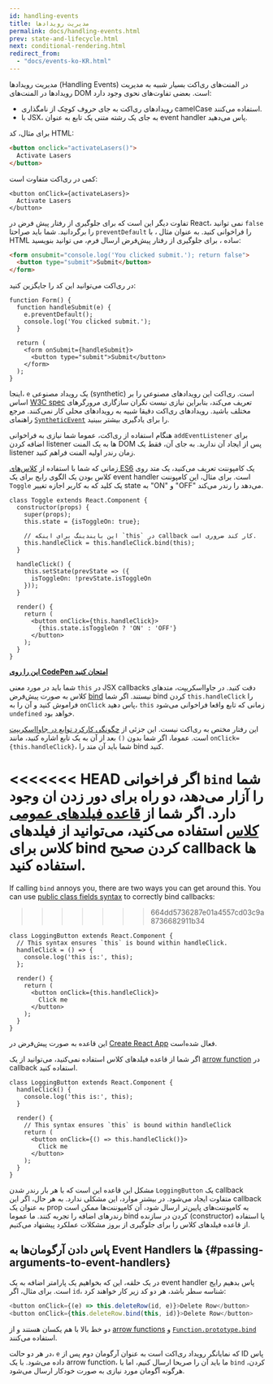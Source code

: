 ```yaml
---
id: handling-events
title: مدیریت رویدادها
permalink: docs/handling-events.html
prev: state-and-lifecycle.html
next: conditional-rendering.html
redirect_from:
  - "docs/events-ko-KR.html"
---
```


مدیریت رویدادها (Handling Events) در المنت‌های ری‌اکت بسیار شبیه به مدیریت رویدادها در المنت‌های DOM است. بعضی تفاوت‌های نحوی وجود دارد:

* رویدادهای ری‌اکت به جای حروف کوچک از نامگذاری camelCase استفاده می‌کنند.
* با JSX، به جای یک رشته متنی یک تابع به عنوان event handler پاس می‌دهید.

برای مثال، کد HTML:

```html
<button onclick="activateLasers()">
  Activate Lasers
</button>
```

کمی در ری‌اکت متفاوت است:

```js{1}
<button onClick={activateLasers}>
  Activate Lasers
</button>
```

تفاوت دیگر این است که برای جلوگیری از رفتار پیش فرض در React، نمی توانید `false` را برگردانید. شما باید صراحتا `preventDefault`  را فراخوانی کنید. به عنوان مثال ، با HTML ساده ، برای جلوگیری از رفتار پیش‌فرض ارسال فرم، می توانید بنویسید:

```html
<form onsubmit="console.log('You clicked submit.'); return false">
  <button type="submit">Submit</button>
</form>
```

در ری‌اکت می‌توانید این کد را جایگزین کنید:

```js{3}
function Form() {
  function handleSubmit(e) {
    e.preventDefault();
    console.log('You clicked submit.');
  }

  return (
    <form onSubmit={handleSubmit}>
      <button type="submit">Submit</button>
    </form>
  );
}
```

اینجا، `e` یک رویداد مصنوعی (synthetic) است. ری‌اکت این رویدادهای مصنوعی را بر اساس [W3C spec](https://www.w3.org/TR/DOM-Level-3-Events/) تعریف می‌کند، بنابراین نیازی نیست نگران سازگاری مرورگرهای مختلف باشید. رویدادهای ری‌اکت دقیقا شبیه به رویدادهای محلی کار نمی‌کنند. مرجع راهنمای [`SyntheticEvent`](/docs/events.html) را برای یادگیری بیشتر ببینید.

هنگام استفاده از ری‌اکت، عموما شما نیازی به فراخوانی `addEventListener` برای اضافه کردن listener ها به یک المنت DOM پس از ایجاد آن ندارید. به جای آن، فقط یک listener زمان رندر اولیه المنت فراهم کنید.

زمانی که شما با استفاده از [کلاس‌های ES6](https://developer.mozilla.org/en/docs/Web/JavaScript/Reference/Classes) یک کامپوننت تعریف می‌کنید، یک متد روی کلاس بودن یک الگوی رایج برای یک event handler است. برای مثال، این کامپوننت `Toggle` یک کلید که به کاربر اجازه تغییر state به  "ON" و "OFF" می‌دهد را رندر می‌کند.

```js{6,7,10-14,18}
class Toggle extends React.Component {
  constructor(props) {
    super(props);
    this.state = {isToggleOn: true};

    // این بایندینگ برای اینکه `this` در callback کار کند ضروری است.
    this.handleClick = this.handleClick.bind(this);
  }

  handleClick() {
    this.setState(prevState => ({
      isToggleOn: !prevState.isToggleOn
    }));
  }

  render() {
    return (
      <button onClick={this.handleClick}>
        {this.state.isToggleOn ? 'ON' : 'OFF'}
      </button>
    );
  }
}
```

[**این را روی CodePen امتحان کنید**](https://codepen.io/gaearon/pen/xEmzGg?editors=0010)

شما باید در مورد معنی `this` در JSX callbacks دقت کنید. در جاوااسکریپت، متدهای کلاس به صورت پیش‌فرض [bind](https://developer.mozilla.org/en/docs/Web/JavaScript/Reference/Global_objects/Function/bind) نیستند. اگر شما bind کردن `this.handleClick` را فراموش کنید و آن را به `onClick` پاس دهید، `this` زمانی که تابع واقعا فراخوانی می‌شود `undefined` خواهد بود.

این رفتار مختص به ری‌اکت نیست. این جزئی از [چگونگی کارکرد توابع در جاوااسکریپت](https://www.smashingmagazine.com/2014/01/understanding-javascript-function-prototype-bind/) است. عموما، اگر شما بدون `()` بعد از آن به یک تابع اشاره کنید، مانند `onClick={this.handleClick}`، شما باید آن متد را bind کنید.

<<<<<<< HEAD
اگر فراخوانی `bind` شما را آزار می‌دهد، دو راه برای دور زدن ان وجود دارد. اگر شما از [قاعده فیلدهای عمومی کلاس](https://babeljs.io/docs/plugins/transform-class-properties/) استفاده می‌کنید، می‌توانید از فیلدهای کلاس برای bind کردن صحیح callback ها استفاده کنید.
=======
If calling `bind` annoys you, there are two ways you can get around this. You can use [public class fields syntax](https://developer.mozilla.org/en-US/docs/Web/JavaScript/Reference/Classes/Public_class_fields#public_instance_fields) to correctly bind callbacks:
>>>>>>> 664dd5736287e01a4557cd03c9a8736682911b34

```js{2-6}
class LoggingButton extends React.Component {
  // This syntax ensures `this` is bound within handleClick.
  handleClick = () => {
    console.log('this is:', this);
  };

  render() {
    return (
      <button onClick={this.handleClick}>
        Click me
      </button>
    );
  }
}
```

این قاعده به صورت پیش‌فرض در [Create React App](https://github.com/facebookincubator/create-react-app) فعال شده‌است.

اگر شما از قاعده فیلدهای کلاس استفاده نمی‌کنید، می‌توانید از یک [arrow function](https://developer.mozilla.org/en/docs/Web/JavaScript/Reference/Functions/Arrow_functions) در callback استفاده کنید.

```js{7-9}
class LoggingButton extends React.Component {
  handleClick() {
    console.log('this is:', this);
  }

  render() {
    // This syntax ensures `this` is bound within handleClick
    return (
      <button onClick={() => this.handleClick()}>
        Click me
      </button>
    );
  }
}
```

مشکل این قاعده این است که با هر بار رندر شدن `LoggingButton` یک callback متفاوت ایجاد می‌شود. در بیشتر موارد، این مشکلی ندارد. به هر حال، اگر این callback به عنوان یک prop به کامپوننت‌های پایین‌تر ارسال شود، آن کامپوننت‌ها ممکن است رندرهای اضافه را تجربه کنند. ما عموما bind کردن در سازنده (constructor) یا استفاده از قاعده فیلدهای کلاس را برای جلوگیری از بروز مشکلات عملکرد پیشنهاد می‌کنیم.

## پاس دادن آرگومان‌ها به Event Handlers ها {#passing-arguments-to-event-handlers}

در یک حلقه، این که بخواهیم یک پارامتر اضافه به یک event handler پاس بدهیم رایج است. برای مثال، اگر `id`، شناسه سطر باشد، هر دو کد زیر کار خواهند کرد:

```js
<button onClick={(e) => this.deleteRow(id, e)}>Delete Row</button>
<button onClick={this.deleteRow.bind(this, id)}>Delete Row</button>
```

دو خط بالا با هم یکسان هستند و از [arrow functions](https://developer.mozilla.org/en-US/docs/Web/JavaScript/Reference/Functions/Arrow_functions) و [`Function.prototype.bind`](https://developer.mozilla.org/en-US/docs/Web/JavaScript/Reference/Global_objects/Function/bind) استفاده می‌کنند.

در هر دو حالت، `e` که نمایانگر رویداد ری‌اکت است به عنوان آرگومان دوم پس از ID پاس داده می‌شود. با یک arrow function، ما باید آن را صریحا ارسال کنیم، اما با `bind` کردن، هرگونه آگومان مورد نیازی به صورت خودکار ارسال می‌شود.
